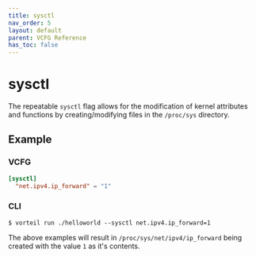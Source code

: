 ```yaml
---
title: sysctl
nav_order: 5
layout: default
parent: VCFG Reference
has_toc: false
---
```


# sysctl

The repeatable `sysctl` flag allows for the modification of kernel attributes and functions by creating/modifying files in the `/proc/sys` directory.

## Example

### VCFG

```toml
[sysctl]
  "net.ipv4.ip_forward" = "1"
```

### CLI

```
$ vorteil run ./helloworld --sysctl net.ipv4.ip_forward=1
```

The above examples will result in `/proc/sys/net/ipv4/ip_forward` being created with the value `1` as it's contents.